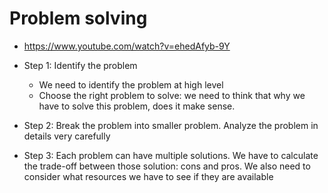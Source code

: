 # Problem solving

- https://www.youtube.com/watch?v=ehedAfyb-9Y

- Step 1: Identify the problem
	- We need to identify the problem at high level
	- Choose the right problem to solve: we need to think that why we have to solve this problem, does it make sense.
- Step 2: Break the problem into smaller problem. Analyze the problem in details very carefully 
- Step 3: Each problem can have multiple solutions. We have to calculate the trade-off between those solution: cons and pros. We also need to consider what resources we have to see if they are available